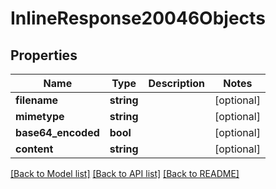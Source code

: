 # InlineResponse20046Objects

## Properties
Name | Type | Description | Notes
------------ | ------------- | ------------- | -------------
**filename** | **string** |  | [optional] 
**mimetype** | **string** |  | [optional] 
**base64_encoded** | **bool** |  | [optional] 
**content** | **string** |  | [optional] 

[[Back to Model list]](../../README.md#documentation-for-models) [[Back to API list]](../../README.md#documentation-for-api-endpoints) [[Back to README]](../../README.md)


